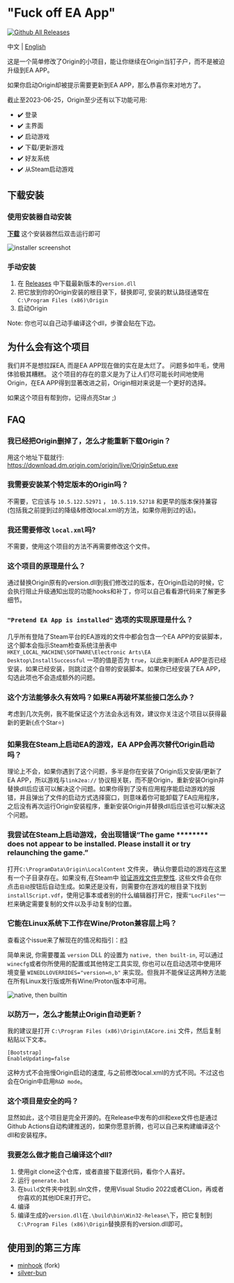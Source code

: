 # "Fuck off EA App"

[![Github All Releases](https://img.shields.io/github/downloads/p0358/Fuck_off_EA_App/total.svg)](https://github.com/p0358/Fuck_off_EA_App/releases)

中文 | [English](README.md)

这是一个简单修改了Origin的小项目，能让你继续在Origin当钉子户，而不是被迫升级到EA APP。

如果你启动Origin却被提示需要更新到EA APP，那么恭喜你来对地方了。

截止至2023-06-25，Origin至少还有以下功能可用:
* ✔️ 登录
* ✔️ 主界面
* ✔️ 启动游戏
* ✔️ 下载/更新游戏
* ✔️ 好友系统
* ✔️ 从Steam启动游戏

## 下载安装

### 使用安装器自动安装

**[下载](https://github.com/p0358/Fuck_off_EA_App/releases/download/v2/Fuck_off_EA_App_installer.exe)** 这个安装器然后双击运行即可

![installer screenshot](https://github.com/p0358/Fuck_off_EA_App/assets/5182588/1ab48e7b-e160-4248-a59a-31eb25a5b764)

### 手动安装

1. 在 [Releases](https://github.com/p0358/Fuck_off_EA_App/releases) 中下载最新版本的`version.dll`
2. 把它放到你的Origin安装的根目录下，替换即可, 安装的默认路径通常在`C:\Program Files (x86)\Origin`
3. 启动Origin

Note: 你也可以自己动手编译这个dll，步骤会贴在下边。

## 为什么会有这个项目

我们并不是想拉踩EA, 而是EA APP现在做的实在是太烂了。 问题多如牛毛，使用体验极其糟糕。 这个项目的存在的意义是为了让人们尽可能长时间地使用Origin，在EA APP得到显著改进之前，Origin相对来说是一个更好的选择。

如果这个项目有帮到你，记得点亮Star ;)

## FAQ

### 我已经把Origin删掉了，怎么才能重新下载Origin？

用这个地址下载就行: https://download.dm.origin.com/origin/live/OriginSetup.exe

### 我需要安装某个特定版本的Origin吗？

不需要，它应该与 `10.5.122.52971` ， `10.5.119.52718` 和更早的版本保持兼容 (包括我之前提到过的降级&修改local.xml的方法，如果你用到过的话)。

### 我还需要修改 `local.xml`吗?

不需要，使用这个项目的方法不再需要修改这个文件。

### 这个项目的原理是什么？

通过替换Origin原有的version.dll到我们修改过的版本，在Origin启动的时候，它会执行阻止升级通知出现的功能hooks和补丁，你可以自己看看源代码来了解更多细节。

###  `"Pretend EA App is installed"` 选项的实现原理是什么？

几乎所有登陆了Steam平台的EA游戏的文件中都会包含一个EA APP的安装脚本，这个脚本会指示Steam检查系统注册表中`HKEY_LOCAL_MACHINE\SOFTWARE\Electronic Arts\EA Desktop\InstallSuccessful` 一项的值是否为 `true`，以此来判断EA APP是否已经安装，如果已经安装，则跳过这个自带的安装脚本。如果你已经安装了EA APP，勾选此项也不会造成额外的问题。

### 这个方法能够永久有效吗？如果EA再破坏某些接口怎么办？

考虑到几次先例，我不能保证这个方法会永远有效，建议你关注这个项目以获得最新的更新(点个Star⭐️)

### 如果我在Steam上启动EA的游戏，EA APP会再次替代Origin启动吗？

理论上不会，如果你遇到了这个问题，多半是你在安装了Origin后又安装/更新了EA APP，所以游戏与`link2ea://` 协议相关联，而不是Origin，重新安装Origin并替换dll后应该可以解决这个问题。如果你得到了没有应用程序能启动游戏的报错，并且弹出了文件的启动方式选择窗口，则意味着你可能卸载了EA应用程序，之后没有再次运行Origin安装程序，重新安装Origin并替换dll后应该也可以解决这个问题。

### 我尝试在Steam上启动游戏，会出现错误“The game ******** does not appear to be installed. Please install it or try relaunching the game.”

打开`C:\ProgramData\Origin\LocalContent` 文件夹， 确认你要启动的游戏在这里有一个子目录存在。如果没有,在Steam中 [验证游戏文件完整性](https://help.steampowered.com/faqs/view/0C48-FCBD-DA71-93EB). 这些文件会在你点击`启动`按钮后自动生成。如果还是没有，则需要你在游戏的根目录下找到`installScript.vdf`，使用记事本或者别的什么编辑器打开它，搜索`"LocFiles"`一栏来确定需要复制的文件以及手动复制的位置。

### 它能在Linux系统下工作在Wine/Proton兼容层上吗？

查看这个issue来了解现在的情况和指引：[#3](https://github.com/p0358/Fuck_off_EA_App/issues/3)

简单来说, 你需要覆盖 `version` DLL 的设置为 `native, then built-in`, 可以通过`winecfg`或者你所使用的配置或其他特定工具实现, 你也可以在启动选项中使用环境变量 `WINEDLLOVERRIDES="version=n,b"` 来实现。但我并不能保证这两种方法能在所有Linux发行版或所有Wine/Proton版本中可用。

![native, then builtin](https://github.com/p0358/Fuck_off_EA_App/assets/5182588/7094bd2d-c8f9-4ec8-b841-ef7ff7c3afd6)

### 以防万一，怎么才能禁止Origin自动更新？

我的建议是打开 `C:\Program Files (x86)\Origin\EACore.ini` 文件，然后复制粘贴以下文本。
```
[Bootstrap]
EnableUpdating=false
```
这种方式不会拖慢Origin启动的速度, 与之前修改local.xml的方式不同。不过这也会在Origin中启用`R&D mode`。

### 这个项目是安全的吗？

显然如此，这个项目是完全开源的。在Release中发布的dll和exe文件也是通过Github Actions自动构建推送的，如果你愿意折腾，也可以自己来构建编译这个dll和安装程序。

### 我要怎么做才能自己编译这个dll?

1. 使用git clone这个仓库，或者直接下载源代码，看你个人喜好。
2. 运行 `generate.bat`
3. 在`build`文件夹中找到.sln文件，使用Visual Studio 2022或者CLion，再或者你喜欢的其他IDE来打开它。
4. 编译
5. 编译生成的`version.dll`在`.\build\bin\Win32-Release\`下，把它复制到`C:\Program Files (x86)\Origin`替换原有的version.dll即可。

## 使用到的第三方库

* [minhook](https://github.com/TFORevive/minhook) (fork)
* [silver-bun](https://github.com/IcePixelx/silver-bun)
